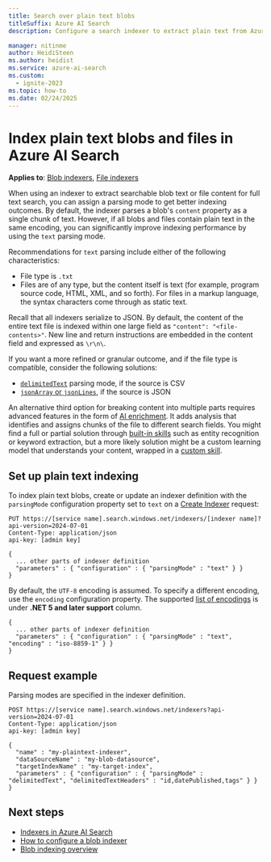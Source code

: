 ```yaml
---
title: Search over plain text blobs
titleSuffix: Azure AI Search
description: Configure a search indexer to extract plain text from Azure blobs for full text search in Azure AI Search.

manager: nitinme
author: HeidiSteen
ms.author: heidist
ms.service: azure-ai-search
ms.custom:
  - ignite-2023
ms.topic: how-to
ms.date: 02/24/2025
---
```


# Index plain text blobs and files in Azure AI Search

**Applies to**: [Blob indexers](search-howto-indexing-azure-blob-storage.md), [File indexers](search-file-storage-integration.md)

When using an indexer to extract searchable blob text or file content for full text search, you can assign a parsing mode to get better indexing outcomes. By default, the indexer parses a blob's `content` property as a single chunk of text. However, if all blobs and files contain plain text in the same encoding, you can significantly improve indexing performance by using the `text` parsing mode.

Recommendations for `text` parsing include either of the following characteristics:

+ File type is `.txt`
+ Files are of any type, but the content itself is text (for example, program source code, HTML, XML, and so forth). For files in a markup language, the syntax characters come through as static text.

Recall that all indexers serialize to JSON. By default, the content of the entire text file is indexed within one large field as `"content": "<file-contents>"`. New line and return instructions are embedded in the content field and expressed as `\r\n\`.

If you want a more refined or granular outcome, and if the file type is compatible, consider the following solutions:

+ [`delimitedText`](search-howto-index-csv-blobs.md) parsing mode, if the source is CSV
+ [`jsonArray` or `jsonLines`](search-howto-index-json-blobs.md), if the source is JSON

An alternative third option for breaking content into multiple parts requires advanced features in the form of [AI enrichment](cognitive-search-concept-intro.md). It adds analysis that identifies and assigns chunks of the file to different search fields. You might find a full or partial solution through [built-in skills](cognitive-search-predefined-skills.md) such as entity recognition or keyword extraction, but a more likely solution might be a custom learning model that understands your content, wrapped in a [custom skill](cognitive-search-custom-skill-interface.md).

## Set up plain text indexing

To index plain text blobs, create or update an indexer definition with the `parsingMode` configuration property set to `text` on a [Create Indexer](/rest/api/searchservice/indexers/create) request:

```http
PUT https://[service name].search.windows.net/indexers/[indexer name]?api-version=2024-07-01
Content-Type: application/json
api-key: [admin key]

{
  ... other parts of indexer definition
  "parameters" : { "configuration" : { "parsingMode" : "text" } }
}
```

By default, the `UTF-8` encoding is assumed. To specify a different encoding, use the `encoding` configuration property. The supported [list of encodings](/dotnet/fundamentals/runtime-libraries/system-text-encoding#list-of-encodings) is under **.NET 5 and later support** column.

```http
{
  ... other parts of indexer definition
  "parameters" : { "configuration" : { "parsingMode" : "text", "encoding" : "iso-8859-1" } }
}
```

## Request example

Parsing modes are specified in the indexer definition.

```http
POST https://[service name].search.windows.net/indexers?api-version=2024-07-01
Content-Type: application/json
api-key: [admin key]

{
  "name" : "my-plaintext-indexer",
  "dataSourceName" : "my-blob-datasource",
  "targetIndexName" : "my-target-index",
  "parameters" : { "configuration" : { "parsingMode" : "delimitedText", "delimitedTextHeaders" : "id,datePublished,tags" } }
}
```

## Next steps

+ [Indexers in Azure AI Search](search-indexer-overview.md)
+ [How to configure a blob indexer](search-howto-indexing-azure-blob-storage.md)
+ [Blob indexing overview](search-blob-storage-integration.md)
